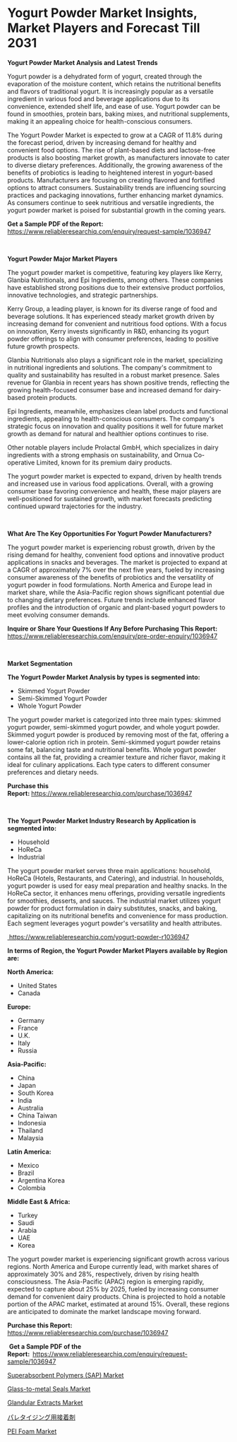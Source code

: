 <p><h1>Yogurt Powder Market Insights, Market Players and Forecast Till 2031</h1></p><p><strong>Yogurt Powder Market Analysis and Latest Trends</strong></p>
<p><p>Yogurt powder is a dehydrated form of yogurt, created through the evaporation of the moisture content, which retains the nutritional benefits and flavors of traditional yogurt. It is increasingly popular as a versatile ingredient in various food and beverage applications due to its convenience, extended shelf life, and ease of use. Yogurt powder can be found in smoothies, protein bars, baking mixes, and nutritional supplements, making it an appealing choice for health-conscious consumers.</p><p>The Yogurt Powder Market is expected to grow at a CAGR of 11.8% during the forecast period, driven by increasing demand for healthy and convenient food options. The rise of plant-based diets and lactose-free products is also boosting market growth, as manufacturers innovate to cater to diverse dietary preferences. Additionally, the growing awareness of the benefits of probiotics is leading to heightened interest in yogurt-based products. Manufacturers are focusing on creating flavored and fortified options to attract consumers. Sustainability trends are influencing sourcing practices and packaging innovations, further enhancing market dynamics. As consumers continue to seek nutritious and versatile ingredients, the yogurt powder market is poised for substantial growth in the coming years.</p></p>
<p><strong>Get a Sample PDF of the Report:&nbsp;</strong> <a href="https://www.reliableresearchiq.com/enquiry/request-sample/1036947">https://www.reliableresearchiq.com/enquiry/request-sample/1036947</a></p>
<p>&nbsp;</p>
<p><strong>Yogurt Powder Major Market Players</strong></p>
<p><p>The yogurt powder market is competitive, featuring key players like Kerry, Glanbia Nutritionals, and Epi Ingredients, among others. These companies have established strong positions due to their extensive product portfolios, innovative technologies, and strategic partnerships.</p><p>Kerry Group, a leading player, is known for its diverse range of food and beverage solutions. It has experienced steady market growth driven by increasing demand for convenient and nutritious food options. With a focus on innovation, Kerry invests significantly in R&D, enhancing its yogurt powder offerings to align with consumer preferences, leading to positive future growth prospects. </p><p>Glanbia Nutritionals also plays a significant role in the market, specializing in nutritional ingredients and solutions. The company's commitment to quality and sustainability has resulted in a robust market presence. Sales revenue for Glanbia in recent years has shown positive trends, reflecting the growing health-focused consumer base and increased demand for dairy-based protein products.</p><p>Epi Ingredients, meanwhile, emphasizes clean label products and functional ingredients, appealing to health-conscious consumers. The company's strategic focus on innovation and quality positions it well for future market growth as demand for natural and healthier options continues to rise.</p><p>Other notable players include Prolactal GmbH, which specializes in dairy ingredients with a strong emphasis on sustainability, and Ornua Co-operative Limited, known for its premium dairy products. </p><p>The yogurt powder market is expected to expand, driven by health trends and increased use in various food applications. Overall, with a growing consumer base favoring convenience and health, these major players are well-positioned for sustained growth, with market forecasts predicting continued upward trajectories for the industry.</p></p>
<p>&nbsp;</p>
<p><strong>What Are The Key Opportunities For Yogurt Powder Manufacturers?</strong></p>
<p><p>The yogurt powder market is experiencing robust growth, driven by the rising demand for healthy, convenient food options and innovative product applications in snacks and beverages. The market is projected to expand at a CAGR of approximately 7% over the next five years, fueled by increasing consumer awareness of the benefits of probiotics and the versatility of yogurt powder in food formulations. North America and Europe lead in market share, while the Asia-Pacific region shows significant potential due to changing dietary preferences. Future trends include enhanced flavor profiles and the introduction of organic and plant-based yogurt powders to meet evolving consumer demands.</p></p>
<p><strong>Inquire or Share Your Questions If Any Before Purchasing This Report:</strong> <a href="https://www.reliableresearchiq.com/enquiry/pre-order-enquiry/1036947">https://www.reliableresearchiq.com/enquiry/pre-order-enquiry/1036947</a></p>
<p>&nbsp;</p>
<p><strong>Market Segmentation</strong></p>
<p><strong>The Yogurt Powder Market Analysis by types is segmented into:</strong></p>
<p><ul><li>Skimmed Yogurt Powder</li><li>Semi-Skimmed Yogurt Powder</li><li>Whole Yogurt Powder</li></ul></p>
<p><p>The yogurt powder market is categorized into three main types: skimmed yogurt powder, semi-skimmed yogurt powder, and whole yogurt powder. Skimmed yogurt powder is produced by removing most of the fat, offering a lower-calorie option rich in protein. Semi-skimmed yogurt powder retains some fat, balancing taste and nutritional benefits. Whole yogurt powder contains all the fat, providing a creamier texture and richer flavor, making it ideal for culinary applications. Each type caters to different consumer preferences and dietary needs.</p></p>
<p><strong>Purchase this Report:&nbsp;</strong><a href="https://www.reliableresearchiq.com/purchase/1036947">https://www.reliableresearchiq.com/purchase/1036947</a></p>
<p>&nbsp;</p>
<p><strong>The Yogurt Powder Market Industry Research by Application is segmented into:</strong></p>
<p><ul><li>Household</li><li>HoReCa</li><li>Industrial</li></ul></p>
<p><p>The yogurt powder market serves three main applications: household, HoReCa (Hotels, Restaurants, and Catering), and industrial. In households, yogurt powder is used for easy meal preparation and healthy snacks. In the HoReCa sector, it enhances menu offerings, providing versatile ingredients for smoothies, desserts, and sauces. The industrial market utilizes yogurt powder for product formulation in dairy substitutes, snacks, and baking, capitalizing on its nutritional benefits and convenience for mass production. Each segment leverages yogurt powder's versatility and health attributes.</p></p>
<p><a href="https://www.reliableresearchiq.com/yogurt-powder-r1036947">&nbsp;https://www.reliableresearchiq.com/yogurt-powder-r1036947</a></p>
<p><strong>In terms of Region, the Yogurt Powder Market Players available by Region are:</strong></p>
<p>
    <p> <strong> North America: </strong>
        <ul>
            <li>United States</li>
            <li>Canada</li>
        </ul>
        </p> 
    <p> <strong> Europe: </strong>
        <ul>
            <li>Germany</li>
            <li>France</li>
            <li>U.K.</li>
            <li>Italy</li>
            <li>Russia</li>
        </ul>
        </p> 
    <p> <strong> Asia-Pacific: </strong>
        <ul>
            <li>China</li>
            <li>Japan</li>
            <li>South Korea</li>
            <li>India</li>
            <li>Australia</li>
            <li>China Taiwan</li>
            <li>Indonesia</li>
            <li>Thailand</li>
            <li>Malaysia</li>
        </ul>
        </p> 
    <p> <strong> Latin America: </strong>
        <ul>
            <li>Mexico</li>
            <li>Brazil</li>
            <li>Argentina Korea</li>
            <li>Colombia</li>
        </ul>
        </p> 
    <p> <strong> Middle East & Africa: </strong>
        <ul>
            <li>Turkey</li>
            <li>Saudi</li>
            <li>Arabia</li>
            <li>UAE</li>
            <li>Korea</li>
        </ul>
    </p>
    </p>
<p><p>The yogurt powder market is experiencing significant growth across various regions. North America and Europe currently lead, with market shares of approximately 30% and 28%, respectively, driven by rising health consciousness. The Asia-Pacific (APAC) region is emerging rapidly, expected to capture about 25% by 2025, fueled by increasing consumer demand for convenient dairy products. China is projected to hold a notable portion of the APAC market, estimated at around 15%. Overall, these regions are anticipated to dominate the market landscape moving forward.</p></p>
<p><strong>Purchase this Report: </strong><a href="https://www.reliableresearchiq.com/purchase/1036947">https://www.reliableresearchiq.com/purchase/1036947</a></p>
<p>&nbsp;<strong>Get a Sample PDF of the Report:&nbsp;&nbsp;</strong><a href="https://www.reliableresearchiq.com/enquiry/request-sample/1036947">https://www.reliableresearchiq.com/enquiry/request-sample/1036947</a></p>
<p><strong></strong></p>
<p><p><a href="https://medium.com/@mylahoney6745/the-superabsorbent-polymers-sap-market-has-grown-significantly-as-a-result-of-several-important-0126dcdad294">Superabsorbent Polymers (SAP) Market</a></p><p><a href="https://medium.com/@mylahoney6745/glass-to-metal-seals-market-a-global-and-regional-analysis-2024-2031-9520894c09ac">Glass-to-metal Seals Market</a></p><p><a href="https://www.linkedin.com/pulse/glandular-extracts-market-research-report-includes-analysis-size-gen4f?trackingId=yeN3KQCbQISwI8%2F0Wf5crw%3D%3D">Glandular Extracts Market</a></p><p><a href="https://medium.com/@erlenegcfeenan/palletizing-adhesive-market-%E3%81%AF-%E3%82%B3%E3%82%B9%E3%83%88%E7%AE%A1%E7%90%86%E3%81%A8%E5%8A%B9%E7%8E%87%E5%90%91%E4%B8%8A%E3%82%92%E5%84%AA%E5%85%88%E3%81%97%E3%81%BE%E3%81%99-%E3%81%95%E3%82%89%E3%81%AB-%E5%A0%B1%E5%91%8A%E6%9B%B8%E3%81%AF%E5%B8%82%E5%A0%B4%E3%81%AE%E9%9C%80%E8%A6%81%E9%9D%A2%E3%81%A8%E4%BE%9B%E7%B5%A6%E9%9D%A2%E3%81%AE%E4%B8%A1%E6%96%B9%E3%82%92%E3%82%AB%E3%83%90%E3%83%BC%E3%81%97%E3%81%A6%E3%81%84%E3%81%BE%E3%81%99-palletizing-009159b6a113">パレタイジング用接着剤</a></p><p><a href="https://issuu.com/reportprime-2/docs/pei-foam-market-size-2030.pptx_3f2545299654ad">PEI Foam Market</a></p></p>
